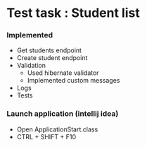 # Test task : Student list

### Implemented

* Get students endpoint
* Create student endpoint
* Validation
    * Used hibernate validator 
    * Implemented custom messages
* Logs
* Tests

### Launch application (intellij idea)

* Open ApplicationStart.class
* CTRL + SHIFT + F10

